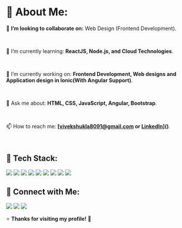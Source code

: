 <h1 align="left">💫 About Me:</h1>

  🤝 **I’m looking to collaborate on:**
  Web Design (Frontend Development).
 
  <br>
  
  🌱 I’m currently learning:
 **ReactJS, Node.js, and Cloud Technologies**.
  
  <br>
  
 🔭 I’m currently working on:
 **Frontend Development, Web designs and Application design in Ionic(With Angular Support)**.
  
  <br>
  
 💬 Ask me about:
 **HTML, CSS, JavaScript, Angular, Bootstrap**.
  
  <br>

 📫 How to reach me:
 **[vivekshukla8091@gmail.com or [LinkedIn](https://www.linkedin.com/in/vivek-shukla-b26966276/)]()**.
   
<br>

## 📌 Tech Stack:
<p align="left">
  <img src="https://img.shields.io/badge/JavaScript-F7DF1E?style=for-the-badge&logo=javascript&logoColor=black">
  <img src="https://img.shields.io/badge/React-61DAFB?style=for-the-badge&logo=react&logoColor=black">
  <img src="https://img.shields.io/badge/Angular-DD0031?style=for-the-badge&logo=angular&logoColor=white">
  <img src="https://img.shields.io/badge/Node.js-339933?style=for-the-badge&logo=nodedotjs&logoColor=white">
  <img src="https://img.shields.io/badge/MongoDB-47A248?style=for-the-badge&logo=mongodb&logoColor=white">
  <img src="https://img.shields.io/badge/Express.js-000000?style=for-the-badge&logo=express&logoColor=white">
  <img src="https://img.shields.io/badge/HTML5-E34F26?style=for-the-badge&logo=html5&logoColor=white">
  <img src="https://img.shields.io/badge/CSS3-1572B6?style=for-the-badge&logo=css3&logoColor=white">
  <img src="https://img.shields.io/badge/Bootstrap-7952B3?style=for-the-badge&logo=bootstrap&logoColor=white">
</p>

## 📢 Connect with Me:
<p align="left">
  <a href="your-twitter-link"><img src="https://img.shields.io/badge/Twitter-1DA1F2?style=for-the-badge&logo=twitter&logoColor=white"></a>
  <a href="your-linkedin-link"><img src="https://img.shields.io/badge/LinkedIn-0077B5?style=for-the-badge&logo=linkedin&logoColor=white"></a>
  <a href="your-github-link"><img src="https://img.shields.io/badge/GitHub-181717?style=for-the-badge&logo=github&logoColor=white"></a>
</p>

⭐️ **Thanks for visiting my profile!** 🚀
